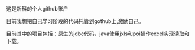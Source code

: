 
这是新科的个人github账户

目前我想把自己学习阶段的代码托管到gothub上,激励自己。

目前其中的项目包括：原生的jdbc代码，java使用jxls和poi操作excel实现读取和下载。
